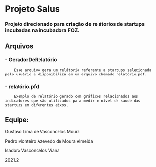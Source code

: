 # Projeto Salus
### Projeto direcionado para criação de relátorios de startups incubadas na incubadora FOZ.

## Arquivos

### - GeradorDeRelatório
        Esse arquivo gera um relátorio referente a startups selecionada pelo usuário e disponibiliza em um arquivo chamado relatório.pdf.

### - relatório.pfd
        Exemplo de relatório gerado com gráficos relacionados aos indicadores que são utilizados para medir o nível de saude das startups em diferentes eixos.

## Equipe:

Gustavo Lima de Vasconcelos Moura

Pedro Monteiro Azevedo de Moura Almeida

Isadora Vasconcelos Viana

2021.2
